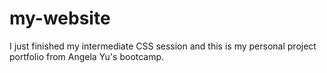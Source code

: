 # my-website

I just finished my intermediate CSS session and this is my personal project portfolio from Angela Yu's bootcamp. 
